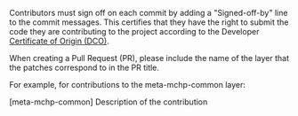 Contributors must sign off on each commit by adding a "Signed-off-by" line
to the commit messages. This certifies that they have the right to submit
the code they are contributing to the project according to the Developer
[Certificate of Origin (DCO)](https://wiki.linuxfoundation.org/dco).

When creating a Pull Request (PR), please include the name of the layer
that the patches correspond to in the PR title.

For example, for contributions to the meta-mchp-common layer:

[meta-mchp-common] Description of the contribution
